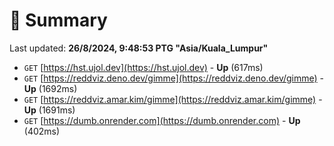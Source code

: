 # 📖 Summary
Last updated: **26/8/2024, 9:48:53 PTG "Asia/Kuala_Lumpur"**

- `GET` [https://hst.ujol.dev](https://hst.ujol.dev) - **Up** (617ms)
- `GET` [https://reddviz.deno.dev/gimme](https://reddviz.deno.dev/gimme) - **Up** (1692ms)
- `GET` [https://reddviz.amar.kim/gimme](https://reddviz.amar.kim/gimme) - **Up** (1691ms)
- `GET` [https://dumb.onrender.com](https://dumb.onrender.com) - **Up** (402ms)
